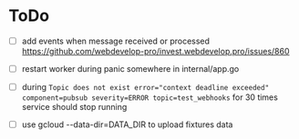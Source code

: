 # ToDo
- [ ] add events when message received or processed https://github.com/webdevelop-pro/invest.webdevelop.pro/issues/860
- [ ] restart worker during panic somewhere in internal/app.go
- [ ] during `Topic does not exist error="context deadline exceeded" component=pubsub severity=ERROR topic=test_webhooks` for 30 times service should stop running
- [ ] use gcloud --data-dir=DATA_DIR to upload fixtures data

